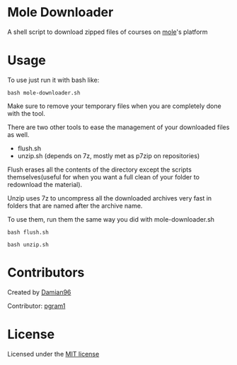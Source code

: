 # Mole Downloader

A shell script to download zipped files of courses on [mole](https://mole.citycollege.sheffield.eu/)'s platform

# Usage

To use just run it with bash like:

```
bash mole-downloader.sh
```

Make sure to remove your temporary files when you are completely done with the tool.

There are two other tools to ease the management of your downloaded files as well.

- flush.sh
- unzip.sh (depends on 7z, mostly met as p7zip on repositories)

Flush erases all the contents of the directory except the scripts themselves(useful for when you want a full clean of your folder to redownload the material).

Unzip uses 7z to uncompress all the downloaded archives very fast in folders that are named after the archive name.

To use them, run them the same way you did with mole-downloader.sh

```
bash flush.sh
```

```
bash unzip.sh
```

# Contributors

Created by [Damian96](https://github.com/Damian96)

Contributor: [pgram1](https://github.com/pgram1)

# License

Licensed under the [MIT license](LICENSE)
